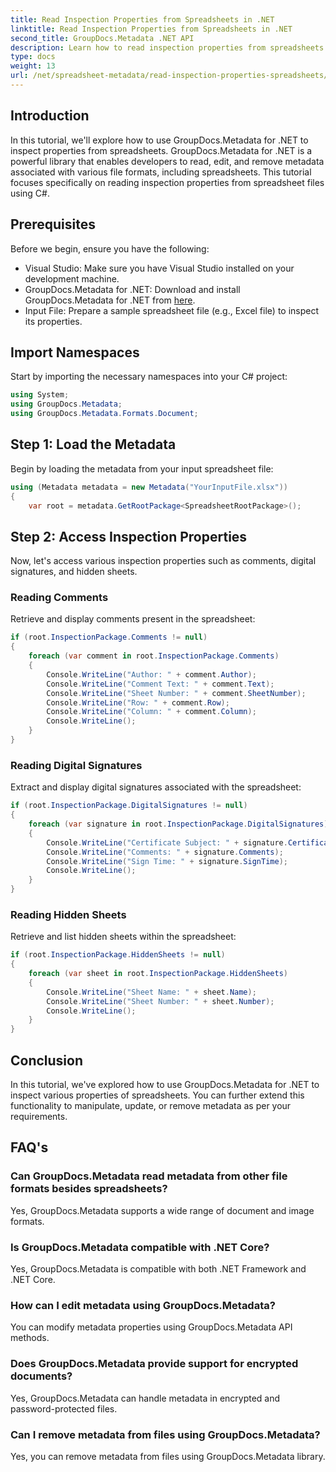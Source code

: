 ```yaml
---
title: Read Inspection Properties from Spreadsheets in .NET
linktitle: Read Inspection Properties from Spreadsheets in .NET
second_title: GroupDocs.Metadata .NET API
description: Learn how to read inspection properties from spreadsheets using GroupDocs.Metadata for .NET. Access comments, digital signatures, and hidden sheets effortlessly.
type: docs
weight: 13
url: /net/spreadsheet-metadata/read-inspection-properties-spreadsheets/
---
```

## Introduction
In this tutorial, we'll explore how to use GroupDocs.Metadata for .NET to inspect properties from spreadsheets. GroupDocs.Metadata for .NET is a powerful library that enables developers to read, edit, and remove metadata associated with various file formats, including spreadsheets. This tutorial focuses specifically on reading inspection properties from spreadsheet files using C#.
## Prerequisites
Before we begin, ensure you have the following:
- Visual Studio: Make sure you have Visual Studio installed on your development machine.
- GroupDocs.Metadata for .NET: Download and install GroupDocs.Metadata for .NET from [here](https://releases.groupdocs.com/metadata/net/).
- Input File: Prepare a sample spreadsheet file (e.g., Excel file) to inspect its properties.

## Import Namespaces
Start by importing the necessary namespaces into your C# project:
```csharp
using System;
using GroupDocs.Metadata;
using GroupDocs.Metadata.Formats.Document;
```
## Step 1: Load the Metadata
Begin by loading the metadata from your input spreadsheet file:
```csharp
using (Metadata metadata = new Metadata("YourInputFile.xlsx"))
{
    var root = metadata.GetRootPackage<SpreadsheetRootPackage>();
```
## Step 2: Access Inspection Properties
Now, let's access various inspection properties such as comments, digital signatures, and hidden sheets.
### Reading Comments
Retrieve and display comments present in the spreadsheet:
```csharp
if (root.InspectionPackage.Comments != null)
{
    foreach (var comment in root.InspectionPackage.Comments)
    {
        Console.WriteLine("Author: " + comment.Author);
        Console.WriteLine("Comment Text: " + comment.Text);
        Console.WriteLine("Sheet Number: " + comment.SheetNumber);
        Console.WriteLine("Row: " + comment.Row);
        Console.WriteLine("Column: " + comment.Column);
        Console.WriteLine();
    }
}
```
### Reading Digital Signatures
Extract and display digital signatures associated with the spreadsheet:
```csharp
if (root.InspectionPackage.DigitalSignatures != null)
{
    foreach (var signature in root.InspectionPackage.DigitalSignatures)
    {
        Console.WriteLine("Certificate Subject: " + signature.CertificateSubject);
        Console.WriteLine("Comments: " + signature.Comments);
        Console.WriteLine("Sign Time: " + signature.SignTime);
        Console.WriteLine();
    }
}
```
### Reading Hidden Sheets
Retrieve and list hidden sheets within the spreadsheet:
```csharp
if (root.InspectionPackage.HiddenSheets != null)
{
    foreach (var sheet in root.InspectionPackage.HiddenSheets)
    {
        Console.WriteLine("Sheet Name: " + sheet.Name);
        Console.WriteLine("Sheet Number: " + sheet.Number);
        Console.WriteLine();
    }
}
```

## Conclusion
In this tutorial, we've explored how to use GroupDocs.Metadata for .NET to inspect various properties of spreadsheets. You can further extend this functionality to manipulate, update, or remove metadata as per your requirements.

## FAQ's
### Can GroupDocs.Metadata read metadata from other file formats besides spreadsheets?
Yes, GroupDocs.Metadata supports a wide range of document and image formats.
### Is GroupDocs.Metadata compatible with .NET Core?
Yes, GroupDocs.Metadata is compatible with both .NET Framework and .NET Core.
### How can I edit metadata using GroupDocs.Metadata?
You can modify metadata properties using GroupDocs.Metadata API methods.
### Does GroupDocs.Metadata provide support for encrypted documents?
Yes, GroupDocs.Metadata can handle metadata in encrypted and password-protected files.
### Can I remove metadata from files using GroupDocs.Metadata?
Yes, you can remove metadata from files using GroupDocs.Metadata library.

